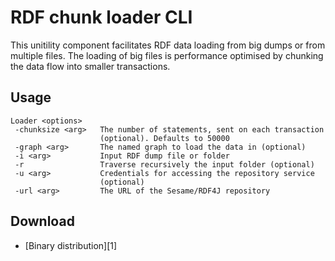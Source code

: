 RDF chunk loader CLI
=============================

This unitility component facilitates RDF data loading from big dumps or from multiple files. The loading of big files is performance optimised by chunking the data flow into smaller transactions.


## Usage

```
Loader <options>
 -chunksize <arg>   The number of statements, sent on each transaction
                    (optional). Defaults to 50000
 -graph <arg>       The named graph to load the data in (optional)
 -i <arg>           Input RDF dump file or folder
 -r                 Traverse recursively the input folder (optional)
 -u <arg>           Credentials for accessing the repository service
                    (optional)
 -url <arg>         The URL of the Sesame/RDF4J repository
```

## Download
- [Binary distribution][1]
